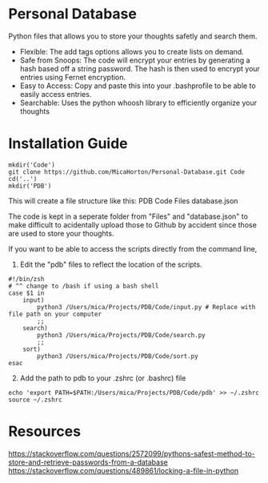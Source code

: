# Personal Database
Python files that allows you to store your thoughts safetly and search them.

- Flexible: The add tags options allows you to create lists on demand.
- Safe from Snoops: The code will encrypt your entries by generating a hash based off a string password. The hash is then used to encrypt your entries using Fernet encryption.
- Easy to Access: Copy and paste this into your .bashprofile to be able to easily access entries.
- Searchable: Uses the python whoosh library to efficiently organize your thoughts

# Installation Guide

```
mkdir('Code')
git clone https://github.com/MicaHorton/Personal-Database.git Code
cd('..')
mkdir('PDB')
```
This will create a file structure like this:
PDB
    Code
    Files
    database.json

The code is kept in a seperate folder from "Files" and "database.json" to make difficult to acidentally upload those to Github by accident since those are used to store your thoughts. 

If you want to be able to access the scripts directly from the command line, 
1) Edit the "pdb" files to reflect the location of the scripts.
```
#!/bin/zsh 
# ^^ change to /bash if using a bash shell
case $1 in 
	input)
		python3 /Users/mica/Projects/PDB/Code/input.py # Replace with file path on your computer
		;; 
	search)
		python3 /Users/mica/Projects/PDB/Code/search.py
		;;
	sort)
		python3 /Users/mica/Projects/PDB/Code/sort.py
esac
```
2) Add the path to pdb to your .zshrc (or .bashrc) file
```
echo 'export PATH=$PATH:/Users/mica/Projects/PDB/Code/pdb' >> ~/.zshrc
source ~/.zshrc
```

# Resources
https://stackoverflow.com/questions/2572099/pythons-safest-method-to-store-and-retrieve-passwords-from-a-database
https://stackoverflow.com/questions/489861/locking-a-file-in-python